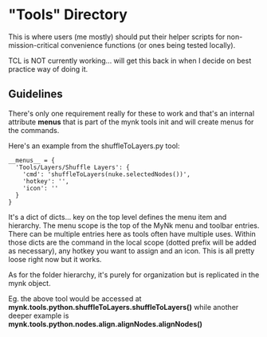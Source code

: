 # "Tools" Directory

This is where users (me mostly) should put their helper scripts for non-mission-critical
convenience functions (or ones being tested locally).

TCL is NOT currently working... will get this back in when I decide on best practice
way of doing it.

## Guidelines

There's only one requirement really for these to work and that's an internal attribute **__menus__**
that is part of the mynk tools init and will create menus for the commands.

Here's an example from the shuffleToLayers.py tool:

    __menus__ = {
      'Tools/Layers/Shuffle Layers': {
        'cmd': 'shuffleToLayers(nuke.selectedNodes())',
        'hotkey': '',
        'icon': ''
      }
    }

It's a dict of dicts... key on the top level defines the menu item and hierarchy. The menu scope
is the top of the MyNk menu and toolbar entries. There can be multiple entries here as tools
often have multiple uses. Within those dicts are the command in the local scope (dotted prefix will be added as necessary),
any hotkey you want to assign and an icon. This is all pretty loose right now but it works.

As for the folder hierarchy, it's purely for organization but is replicated in the mynk object.

Eg. the above tool would be accessed at **mynk.tools.python.shuffleToLayers.shuffleToLayers()**
while another deeper example is **mynk.tools.python.nodes.align.alignNodes.alignNodes()**